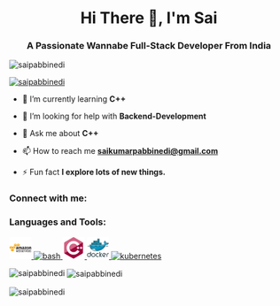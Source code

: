 <h1 align="center">Hi There 👋, I'm Sai</h1>
<h3 align="center">A Passionate Wannabe Full-Stack Developer From India</h3>

<p align="left"> <img src="https://komarev.com/ghpvc/?username=saipabbinedi&label=Profile%20views&color=0e75b6&style=flat" alt="saipabbinedi" /> </p>

<p align="left"> <a href="https://github.com/ryo-ma/github-profile-trophy"><img src="https://github-profile-trophy.vercel.app/?username=saipabbinedi" alt="saipabbinedi" /></a> </p>

- 🌱 I’m currently learning **C++**

- 🤝 I’m looking for help with **Backend-Development**

- 💬 Ask me about **C++**

- 📫 How to reach me **saikumarpabbinedi@gmail.com**

- ⚡ Fun fact **I explore lots of new things.**

<h3 align="left">Connect with me:</h3>
<p align="left">
</p>

<h3 align="left">Languages and Tools:</h3>
<p align="left"> <a href="https://aws.amazon.com" target="_blank" rel="noreferrer"> <img src="https://raw.githubusercontent.com/devicons/devicon/master/icons/amazonwebservices/amazonwebservices-original-wordmark.svg" alt="aws" width="40" height="40"/> </a> <a href="https://www.gnu.org/software/bash/" target="_blank" rel="noreferrer"> <img src="https://www.vectorlogo.zone/logos/gnu_bash/gnu_bash-icon.svg" alt="bash" width="40" height="40"/> </a> <a href="https://www.w3schools.com/cpp/" target="_blank" rel="noreferrer"> <img src="https://raw.githubusercontent.com/devicons/devicon/master/icons/cplusplus/cplusplus-original.svg" alt="cplusplus" width="40" height="40"/> </a> <a href="https://www.docker.com/" target="_blank" rel="noreferrer"> <img src="https://raw.githubusercontent.com/devicons/devicon/master/icons/docker/docker-original-wordmark.svg" alt="docker" width="40" height="40"/> </a> <a href="https://kubernetes.io" target="_blank" rel="noreferrer"> <img src="https://www.vectorlogo.zone/logos/kubernetes/kubernetes-icon.svg" alt="kubernetes" width="40" height="40"/> </a> </p>

<p><img align="left" src="https://github-readme-stats.vercel.app/api/top-langs?username=saipabbinedi&show_icons=true&locale=en&layout=compact" alt="saipabbinedi" /></p>

<p>&nbsp;<img align="center" src="https://github-readme-stats.vercel.app/api?username=saipabbinedi&show_icons=true&locale=en" alt="saipabbinedi" /></p>

<p><img align="center" src="https://github-readme-streak-stats.herokuapp.com/?user=saipabbinedi&" alt="saipabbinedi" /></p>
